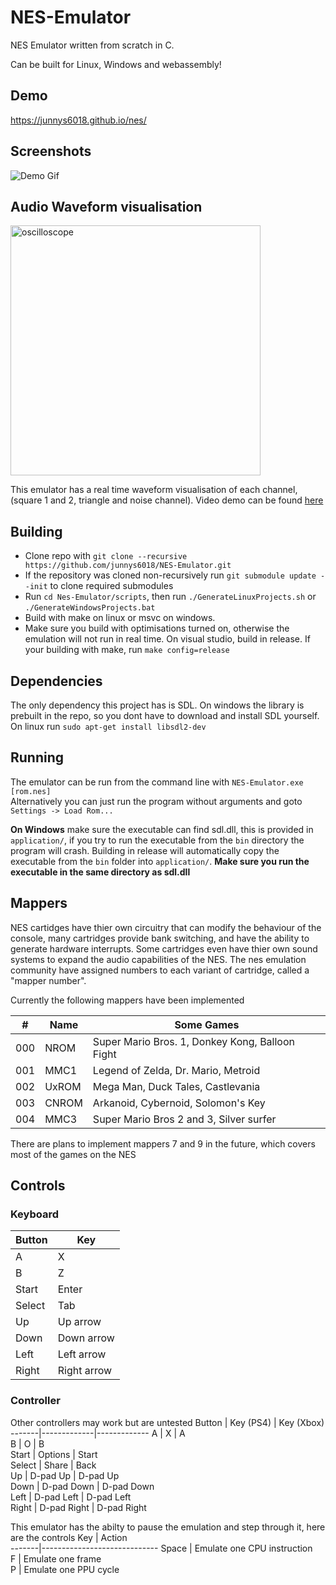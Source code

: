 # NES-Emulator
NES Emulator written from scratch in C.  
  
Can be built for Linux, Windows and webassembly!

## Demo
https://junnys6018.github.io/nes/

## Screenshots
![Demo Gif](media/demo.gif)

## Audio Waveform visualisation
<img src="media/oscilloscope.png" alt="oscilloscope" width="400"/>

This emulator has a real time waveform visualisation of each channel, (square 1 and 2, triangle and noise channel).
Video demo can be found [here](https://youtu.be/fevGlhVMHI8)

## Building 
- Clone repo with `git clone --recursive https://github.com/junnys6018/NES-Emulator.git`
- If the repository was cloned non-recursively run `git submodule update --init` to clone required submodules
- Run `cd Nes-Emulator/scripts`, then run `./GenerateLinuxProjects.sh` or `./GenerateWindowsProjects.bat`
- Build with make on linux or msvc on windows. 
- Make sure you build with optimisations turned on, otherwise the emulation will not run in real time. On visual studio, build in release. If your building with make, run `make config=release`

## Dependencies
The only dependency this project has is SDL. On windows the library is prebuilt in the repo, so you dont have to download and install SDL yourself.  
On linux run `sudo apt-get install libsdl2-dev`

## Running 
The emulator can be run from the command line with `NES-Emulator.exe [rom.nes]`  
Alternatively you can just run the program without arguments and goto `Settings -> Load Rom...` 

**On Windows** make sure the executable can find sdl.dll, this is provided in `application/`, if you try to run the executable from the `bin` directory the program will crash. Building in release will automatically copy the executable from the `bin` folder into `application/`. **Make sure you run the executable in the same directory as sdl.dll**

## Mappers
NES cartidges have thier own circuitry that can modify the behaviour of the console, many cartridges provide bank switching, and have the ability to generate hardware interrupts. Some cartridges even have thier own sound systems to expand the audio capabilities of the NES. The nes emulation community have assigned numbers to each variant of cartridge, called a "mapper number". 

Currently the following mappers have been implemented

 \#  | Name  | Some Games
-----|-------|--------------------------------------------------
 000 | NROM  | Super Mario Bros. 1, Donkey Kong, Balloon Fight
 001 | MMC1  | Legend of Zelda, Dr. Mario, Metroid
 002 | UxROM | Mega Man, Duck Tales, Castlevania
 003 | CNROM | Arkanoid, Cybernoid, Solomon's Key
 004 | MMC3  | Super Mario Bros 2 and 3, Silver surfer  
 
There are plans to implement mappers 7 and 9 in the future, which covers most of the games on the NES

## Controls
### Keyboard
Button | Key         
-------|-------------
A      | X           
B      | Z           
Start  | Enter       
Select | Tab 
Up     | Up arrow    
Down   | Down arrow  
Left   | Left arrow  
Right  | Right arrow 

### Controller
Other controllers may work but are untested
Button | Key (PS4)   | Key (Xbox)  
-------|-------------|-------------
A      | X           | A           
B      | O           | B           
Start  | Options     | Start       
Select | Share       | Back        
Up     | D-pad Up    | D-pad Up    
Down   | D-pad Down  | D-pad Down  
Left   | D-pad Left  | D-pad Left  
Right  | D-pad Right | D-pad Right 
  
This emulator has the abilty to pause the emulation and step through it, here are the controls 
Key    | Action         
-------|-----------------------------
Space  | Emulate one CPU instruction           
F      | Emulate one frame           
P      | Emulate one PPU cycle
